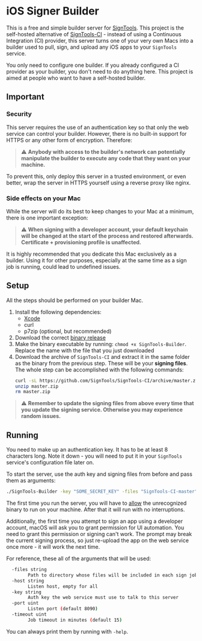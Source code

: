 # iOS Signer Builder

This is a free and simple builder server for [SignTools](https://github.com/SignTools/SignTools). This project is the self-hosted alternative of [SignTools-CI](https://github.com/SignTools/SignTools-CI) - instead of using a Continuous Integration (CI) provider, this server turns one of your very own Macs into a builder used to pull, sign, and upload any iOS apps to your `SignTools` service.

You only need to configure one builder. If you already configured a CI provider as your builder, you don't need to do anything here. This project is aimed at people who want to have a self-hosted builder.

## Important

### Security

This server requires the use of an authentication key so that only the web service can control your builder. However, there is no built-in support for HTTPS or any other form of encryption. Therefore:

> :warning: **Anybody with access to the builder's network can potentially manipulate the builder to execute any code that they want on your machine.**

To prevent this, only deploy this server in a trusted environment, or even better, wrap the server in HTTPS yourself using a reverse proxy like nginx.

### Side effects on your Mac

While the server will do its best to keep changes to your Mac at a minimum, there is one important exception:

> :warning: **When signing with a developer account, your default keychain will be changed at the start of the process and restored afterwards. Certificate + provisioning profile is unaffected.**

It is highly recommended that you dedicate this Mac exclusively as a builder. Using it for other purposes, especially at the same time as a sign job is running, could lead to undefined issues.

## Setup

All the steps should be performed on your builder Mac.

1. Install the following dependencies:
   - [Xcode](https://developer.apple.com/xcode/)
   - curl
   - p7zip (optional, but recommended)
2. Download the correct [binary release](https://github.com/SignTools/SignTools-Builder/releases)
3. Make the binary executable by running: `chmod +x SignTools-Builder`. Replace the name with the file that you just downloaded
4. Download the archive of `SignTools-CI` and extract it in the same folder as the binary from the previous step. These will be your **signing files**. The whole step can be accomplished with the following commands:
   ```bash
   curl -sL https://github.com/SignTools/SignTools-CI/archive/master.zip -o master.zip
   unzip master.zip
   rm master.zip
   ```

> :warning: **Remember to update the signing files from above every time that you update the signing service. Otherwise you may experience random issues.**

## Running

You need to make up an authentication key. It has to be at least 8 characters long. Note it down - you will need to put it in your `SignTools` service's configuration file later on.

To start the server, use the auth key and signing files from before and pass them as arguments:

```bash
./SignTools-Builder -key "SOME_SECRET_KEY" -files "SignTools-CI-master"
```

The first time you run the server, you will have to [allow](https://www.macworld.co.uk/how-to/mac-app-unidentified-developer-3669596/) the unrecognized binary to run on your machine. After that it will run with no interruptions.

Additionally, the first time you attempt to sign an app using a developer account, macOS will ask you to grant permission for UI automation. You need to grant this permission or signing can't work. The prompt may break the current signing process, so just re-upload the app on the web service once more - it will work the next time.

For reference, these all of the arguments that will be used:

```bash
  -files string
    	Path to directory whose files will be included in each sign job. Should at least contain a signer script 'sign.sh'
  -host string
    	Listen host, empty for all
  -key string
    	Auth key the web service must use to talk to this server
  -port uint
    	Listen port (default 8090)
  -timeout uint
    	Job timeout in minutes (default 15)
```

You can always print them by running with `-help`.

